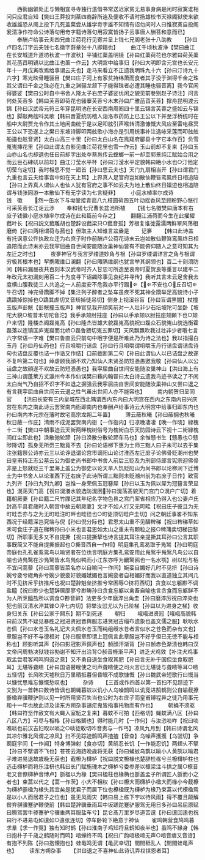 <!-- { "loadSidebar": true } -->
　　西街幽僻处正与懒相宜寻寺独行逺借书常送迟家贫无易事身病是闲时寂寞谁相问只应君自知【樊曰王莽投刘棻四裔辞所连及便收不请时扬雄校书天禄阁狱使来欲收雄雄恐从阁上投下几死盖棻尝从雄学竒字雄不知情有诏勿问时人曰惟寂寞自投阁爰清净作符命公诗落句用竒字籍诗落句用寂寞皆扬子云事唐人酬荅和意而已】
　　奉酬卢给事云夫四兄曲江荷花行见寄并呈上钱七兄阁老张十八助教
　　【孙曰卢四名汀字云夫钱七名徽字蔚章张十八即籍也】
　　曲江千顷秋波浄【樊曰曲江在长安城道升道坊秋波一作波秋】平铺红蕖盖明镜【孙曰红蕖荷花也尔雅曰荷芙蕖其花菡蓞明镜以比曲江也蕖一作云】大明宫中给事归【孙曰大明即含元宫也长安元年十一月戊寅改焉给事谓云夫也】走马来看立不正遗我明珠九十六【孙曰汀诗九十六字】寒光映骨睡骊目【樊曰庄子河上有家贫持纬萧而食者其子没于渊得千金之珠其父谓曰千金之珠必在九重之渊骊龙颔下子能得珠者必遭其睡也骊音离】我今官闲得婆娑【樊曰公时自中书舍人降太子右庻子婆娑优闲之貌见前巻别赵子诗注】问言何处芙蓉多【韩曰芙蓉即荷花也骚搴芙蓉兮木末孙曰广雅菡蓞芙蓉】撑舟昆明渡云锦【孙曰汉武帝元符三年穿昆明池在长安西南周囘四十里云锦言芙蓉之盛如云与锦也】脚敲两舷呌吴歌【韩曰晋夏统防稽人诣洛市药防上已王公以下并至浮桥统时在船中大尉贾充令作其土地闲曲统于是以足叩舷引声喉转清激慷慨大风应至雷电昼冥王公以下恐遂上之樊曰东坡诗脚叩两舷歌小海亦是引用统事补注选咏采莲而叩舷舷船邉也舷音贤】太白山高三十里【孙曰太白山名在鳯翔府郿县十字它本作百】负雪嵬嵬挿花里【孙曰此谓太白影见曲江荷花里也雪一作云】玉山前却不复来【孙曰玉山亦山名也却退也任曰前却字出处夲蔡邕传云螳螂一前一却至郭景纯江赋始合用之而云巨石硉矹以前却】曲江汀莹水平杯【孙曰汀滢水平定貌韩曰絶小水也○汀他定切莹乌定切】我时相思不觉一廻首【孙曰思云夫也】天门九扇相当开【孙曰谓君门九重也言云夫给事宫中如在天上耳】上界真人足官府岂如散仙鞭笞鸾鳯终日相追陪【孙曰上界真人谓仙人也仙人犹有官府之事不如云夫为地上散仙终日嬉逰也相追陪谓与钱张同游一本散仙下有无字读为七言疑非】
　　小庭水植率尔成诗　　　　　钱　徽
　　然一缶水下与坳堂接青菰八九枝圆荷四五叶动揺香风至顾盼野心惬行可采芙蓉长江讵云渉
　　奉和钱七兄曹长盆池所植
　　【钱七名徽樊曰唐本有右庻子钱徽小庭水植率尔成诗在此和篇前今存之】
　　翻翻江浦荷而今生在此擢擢菰叶长【祝曰説文菰雕胡也楚辞设菰梁只○菰音孤】芳根复谁徙露濡两鲜翠风荡相磨倚【孙曰两相谓荷与菰也】但取主人知谁言盆盎是
　　记夣
　　【韩曰此诗盖有托讽意公忤执政左迁为右庶子时作前酬卢公荷花诗末云岂如散仙鞭笞鸾鳯终日相追陪而此诗末亦云我寜屈曲自世间安能随汝巢神仙皆有不能俯仰随人之意可知其为左迁之时也】
　　夜夣神官与我言罗缕道妙角与根【孙曰罗缕谓详言之角与根谓穷极其根本也】挈携陬维口澜翻【孙曰陬隅维纲也犹言举其纲领也】百二十刻须防间【韩曰漏昼夜共百刻本汉武帝时齐人甘忠可所造至哀帝时夏贺良等重言以建平二年改元太初漏刻用百二十为度寻下诏蠲除事见哀纪并寻传】我听其言未云足舍我去度横山腹我徒三人共追之一人前度安不危我亦平行蹋【不安也○丘召切牛召切】神完骨蹻脚不掉【集注列子醉者之坠车虽疾不死其神全蹻举足高貌诗小子蹻蹻掉惊掉也○蹻其虐切又音矫掉徒吊切】侧身上视溪谷盲【孙曰盲谓黒闇】杖撞玉版声彭觥【彭觥撞玉版声】神官见我开顔笑前对一人壮非少石坛坡陀可坐卧【坡陀大貌○坡普禾切陀音沱】我手承颏肘拄座【孙曰以手承颏以肘拄座颏頥下也○颏户来切】隆楼杰阁磊嵬高【孙曰隆杰皆雄大貌磊嵬高貌祝曰磊众石貌嵬山貌选衡霍磊落以连镇匡庐嵬崫而北峤○磊鲁猥切嵬五罪切】天风飘飘吹我过壮非少者哦七言六字常语一字难【樊曰鲁直云只前句中哦字便是所难此乃为诗之法也】我以指撮白玉丹【孙曰丹仙药也】行且咀嚼行诘盘【孙曰行且咀嚼谓咀嚼玉丹行诘盘谓诘盘诗句也诘盘反覆也诘一作诰又作结】口前截断第二句【孙曰此谓仙人以已诘盘之故遂不复吟第二句也】绰虐顾我顔不欢乃知仙人未贤圣防短慿愚邀我敬【孙曰仙人以公诘盘之故顔遂不欢故云防短慿愚也】我寜屈曲自世间安能随汝巢神山【洪曰海上有三神山谓蓬莱方丈瀛州今本作仙误樊曰蘓内翰甞曰太白诗云遗我鸟迹书读之了不闲太白尚气乃自招不识字不如退之掘强云我寜屈曲自世间安能随汝巢神山又尝曰退之有言我寜屈曲自世间云云退之性气虽出世间人亦不能容也】
　　南内朝贺归呈同官
　　【洪曰长安有三内皇城在西北隅谓西内东内曰大明宫在西内之东南内曰兴庆宫在东内之南此诗云罢贺南内衙即南内也奉酬卢给事诗云大明宫中给事归即东内也孙曰南内本元宗在藩时故宅高宗龙朔二年置】
　　薄云蔽秋曦【孙曰蔽拥也秋曦秋日蔽一作庇】清雨不成泥罢贺南内衙【一作衙内】归凉晚凄凄【晚一作晓】緑槐十二街【樊曰中朝事迹云天街两畔槐树俗号为槐街白乐天防园诗云下视十二街緑槐间红尘即此也】涣散驰轮蹄【孙曰涣散分散轮蹄车马也】余惟戆书生【戆愚也○戆陟降切】孤身无所赍三黜竟不去【孙曰论语栁下惠为士师三黜人曰子未可以去乎集注张籍祭公诗亦云三以论诤退谓论宫市谪阳山论讨淮西左迁庻子论佛骨贬潮州也樊曰皇甫持正志公墓云公为御史尚书郎中书舍人前后三贬及为刑部侍郎言宪宗迎佛骨非是上怒就贬三千里海上盖公为御史以论天旱人饥贬阳山为尚书郎以论栁涧下迁博士为中书舍人以论淮西下迁右庻子此诗所谓三黜则未贬潮州前为右庻子日作】致官九列齐【孙曰九列九卿】岂惟一身荣佩玉冠簮犀【孙曰以玉为佩以犀为冠簮言荣显也】滉荡天门高【祝曰滉瀁水貌选防滉囦孙曰滉荡髙貌天门宫门○滉户广切】着籍朝厥妻【孙曰籍二尺竹牒记其年纪名字物色县之宫门案省相应乃得入也公妻卢氏封高平县君歳时入朝宫中故云朝厥妻】文才不如人行又无町畦【祝曰庄子彼且为无町畦吾亦与之为无町畦注町畔也畦径也○町徒顶切畦户圭切】问之朝廷事畧不知东西况于经籍深岂究端与倪【孙曰倪分际也】君恩太山重不见醻稗稊【祝曰稗稊草如禾可食庄子道在稊稗孙曰小米也言君恩如太山之重未有颗粒之报○稗蒲卖切稊田黎切】所职事无多又不自提撕【祝曰提撕挈也诗言提其耳注亲提撕其耳孙曰公言其职事既简又不能自提撕振起也○撕音西自一作相】明庭集孔鸾曷取于鳬鹥【孙曰明庭帝庭也孔孔雀鸾鸾鸟以喻贤者在位也言明庭方集孔鸾安用此鳬鹥乎鳬鹥凡鸟公以自喻也诗鳬鹥在沙鳬鹥皆水鸟鳬似鸭而小江东亦呼为鸍鹥鸥也一名水鹗】树以松与栢不宜问蒿藜【孙曰蒿藜皆菜名亦以自喻问一作间】婉娈自媚好几时不见挤【孙曰诗婉兮娈兮緫角丱兮婉少貌娈好貌媚娬媚也言婉娈者自相媚好而我以直道独立其间几时不见挤斥乎挤推斥也祝曰楚辞魁垒挤推兮常困辱○挤将西切】贪食以忘躯尠不调盐醯【祝曰尠少也楚辞居廓寥兮尠畴孙曰贪食忘躯以禽畜自喻也言贪食而忘躯鲜不为人所烹醯盐所以调食○尠音鲜】法吏多少年磨淬出角圭【孙曰磨淬厉祝曰淬染也犯也前汉清水淬其锋○淬七内切】将举汝愆尤以为已阶梯【孙曰以为进身之梯】收身归关东【孙曰公家于闗东】期不到死迷
　　朝归
　　峨峨进贤冠【峨峨高貌韩曰前汉隽不疑见暴胜之冠进贤冠晋舆服志进贤冠古缁布遗象也盖文儒之服】耿耿水苍佩【孙曰水苍玉名礼记大夫佩水苍玉而纯组绶水苍者言似水之苍色而杂有文也】章服岂不好不与德相对【孙曰服章即谓上冠佩言此章服岂不好乎但已无徳不能与相称也】顾影听其声【孙曰影冠影声佩声也】赪顔汗渐背【孙曰赪赤色渐渍也韩曰汉文帝问周勃决狱钱谷勃谢不知汗出洽背○赪音柽渐平声】进乏犬鸡效【补注犬鸡事取孟尝君客鸡鸣狗盗之意】又不勇自退坐食取其肥【孙曰言无补于国但坐食取肥耳】无堪等聋瞆【孙曰国语瞽瞍使之司声聋瞆使之司火言已无堪徒与聋瞆等耳○瞆五怪切】长风吹天墟秋日万里晒抵暮但昏眠不成歌慷慨【孙曰魏武帝短歌行曰慨当以慷忧思难忘慷慨愁叹也】
　　杂诗
　　【三首或作四首以第一首扫不见踪迹下文别为一首韩曰数诗皆讽也朝蝇暮蚊以讥小人乌噪鹊鸣以讥竞进鹄鹤则公自喻截撩斵楹弃骥鞭驴则以见一时所用贤否失当也公时为右庻子而皇甫镈程异之徒乃用事元和十一年也故此诗及读东方朔杂事谴疟鬼皆指事托物而有作也】
　　朝蝇不须驱【韩曰符坚作赦文有大蝇入室駈之复来】暮蚊不可拍【匹格切】蝇蚊满八区【孙曰八区八方】可尽与相格【孙曰格鬭也】得时能几时【一作何】与汝恣啖咋【祝曰啖噍啖也前汉吉妇取以啖之○啖徒敢切咋音责与一作丐】凉风九月到【韩曰诗谓北风其凉尔雅北风谓之凉风】扫不见踪迹鹊鸣声揸揸【音查】乌噪声擭擭【乌虢切】争鬭庭宇间【一作闻】特身博弹射【食亦切】黄鹄忍长饥【一作能忍饥】两翅乆不擘【孙曰不擘谓不飞也】苍苍云海路晚歳将无获【孙曰蝇蚊乌鹊以喻小人黄鹄以喻君子难进易退故歳晚无获也】截橑为欂栌【祝曰説文橑椽也楚辞桂栋兮兰橑欂栌柱也选击欂栌而将乐注枅也韩曰长门赋施瑰木之欂栌兮委参差以槺梁注斗拱之属○橑音老又音僚欂栌音博卢】斵楹以为椽【樊曰楹柱也椽桷也斵盖孟子所谓匠人斵而小之者也】束蒿以代之【蒿一作茨】小大不相权【孙曰橑大而欂栌小楹大而椽小今截橑为欂栌斵楹为椽失其宜矣是犹君子而居下位也橑楹既为欂栌为椽乃束蒿以代橑楹焉是以小人而居君子之位也】虽无风雨灾【韩曰易上栋下宇以待风雨】得不覆且颠解辔弃骐骥蹇驴鞭使前【韩曰楚辞骥垂雨耳中坂蹉跎蹇驴服驾无用日多孙曰吊屈原赋曰腾驾罢牛骖蹇驴兮骥垂两耳服盐车兮】昆仑髙万里岁尽道苦邅【孙曰邅回逺也祝曰行不进易屯如邅如○邅张连切】停车卧轮下絶意于神仙
　　雀鸣朝营食鸠鸣暮求羣【求一作覔】独有知时鹤【孙曰淮南子鸡知将旦鹤知夜半也】虽鸣不縁身【韩曰抱朴子千歳之鹤随时而鸣】喑蝉终不鸣【祝曰广韵喑极啼无声○喑音瘖又音谙】有抱不列陈【孙曰抱懐抱也】蛙黾鸣无谓【黾武幸切】閤閤秪乱人【閤閤蛙黾声也】
　　读东方朔杂事
　　【洪曰退之不喜神仙此诗讥弄权挟恩者耳】
